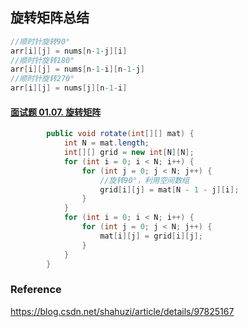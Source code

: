 ## 旋转矩阵总结

```java
//顺时针旋转90°
arr[i][j] = nums[n-1-j][i]
//顺时针旋转180°
arr[i][j] = nums[n-1-i][n-1-j]
//顺时针旋转270°
arr[i][j] = nums[j][n-1-i]
```

#### [面试题 01.07. 旋转矩阵](https://leetcode-cn.com/problems/rotate-matrix-lcci/)

```java
        public void rotate(int[][] mat) {
            int N = mat.length;
            int[][] grid = new int[N][N];
            for (int i = 0; i < N; i++) {
                for (int j = 0; j < N; j++) {
                    //旋转90°，利用空间数组
                    grid[i][j] = mat[N - 1 - j][i];
                }
            }
            for (int i = 0; i < N; i++) {
                for (int j = 0; j < N; j++) {
                    mat[i][j] = grid[i][j];
                }
            }
        }
```































### Reference

https://blog.csdn.net/shahuzi/article/details/97825167